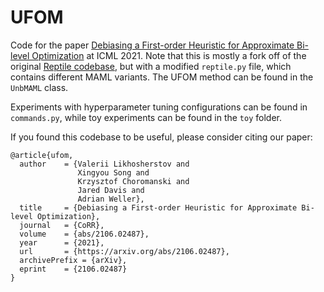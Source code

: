 # UFOM

Code for the paper [Debiasing a First-order Heuristic for Approximate Bi-level Optimization](https://arxiv.org/abs/2106.02487) at ICML 2021. Note that this is mostly a fork off of the original [Reptile codebase](https://github.com/openai/supervised-reptile), but with a modified `reptile.py` file, which contains different MAML variants. The UFOM method can be found in the `UnbMAML` class.

Experiments with hyperparameter tuning configurations can be found in `commands.py`, while toy experiments can be found in the `toy` folder.

If you found this codebase to be useful, please consider citing our paper:

```
@article{ufom,
  author    = {Valerii Likhosherstov and
               Xingyou Song and
               Krzysztof Choromanski and
               Jared Davis and
               Adrian Weller},
  title     = {Debiasing a First-order Heuristic for Approximate Bi-level Optimization},
  journal   = {CoRR},
  volume    = {abs/2106.02487},
  year      = {2021},
  url       = {https://arxiv.org/abs/2106.02487},
  archivePrefix = {arXiv},
  eprint    = {2106.02487}
}
```
